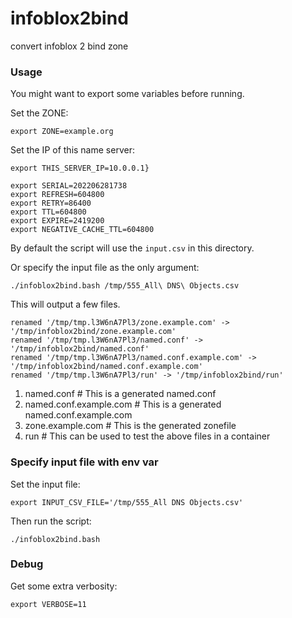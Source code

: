 # infoblox2bind
convert infoblox 2 bind zone


### Usage

You might want to export some variables before running.

Set the ZONE:

```
export ZONE=example.org
```

Set the IP of this name server:

```
export THIS_SERVER_IP=10.0.0.1}
```

```
export SERIAL=202206281738
export REFRESH=604800
export RETRY=86400
export TTL=604800
export EXPIRE=2419200
export NEGATIVE_CACHE_TTL=604800
```

By default the script will use the `input.csv` in this directory.

Or specify the input file as the only argument:

```
./infoblox2bind.bash /tmp/555_All\ DNS\ Objects.csv
```

This will output a few files.

```
renamed '/tmp/tmp.l3W6nA7Pl3/zone.example.com' -> '/tmp/infoblox2bind/zone.example.com'
renamed '/tmp/tmp.l3W6nA7Pl3/named.conf' -> '/tmp/infoblox2bind/named.conf'
renamed '/tmp/tmp.l3W6nA7Pl3/named.conf.example.com' -> '/tmp/infoblox2bind/named.conf.example.com'
renamed '/tmp/tmp.l3W6nA7Pl3/run' -> '/tmp/infoblox2bind/run'
```

1. named.conf # This is a generated named.conf
1. named.conf.example.com # This is a generated named.conf.example.com
1. zone.example.com # This is the generated zonefile
1. run # This can be used to test the above files in a container

### Specify input file with env var

Set the input file:

```
export INPUT_CSV_FILE='/tmp/555_All DNS Objects.csv'
```

Then run the script:

```
./infoblox2bind.bash
```

### Debug

Get some extra verbosity:

```
export VERBOSE=11
```
